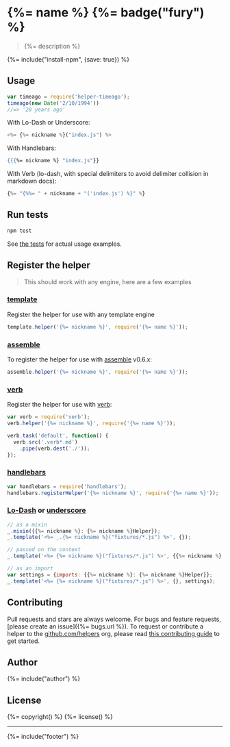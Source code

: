 # {%= name %} {%= badge("fury") %}

> {%= description %}

{%= include("install-npm", {save: true}) %}

## Usage

```js
var timeago = require('helper-timeago');
timeago(new Date('2/10/1994'))
//=> '20 years ago'
```

With Lo-Dash or Underscore:

```js
<%= {%= nickname %}("index.js") %>
```

With Handlebars:

```handlebars
{{{%= nickname %} "index.js"}}
```

With Verb (lo-dash, with special delimiters to avoid delimiter collision in markdown docs):

```js
{%= "{%%= " + nickname + "('index.js') %}" %}
```


## Run tests

```bash
npm test
```
See [the tests](./test.js) for actual usage examples.



## Register the helper

> This should work with any engine, here are a few examples

### [template]

Register the helper for use with any template engine

```js
template.helper('{%= nickname %}', require('{%= name %}'));
```

### [assemble]

To register the helper for use with [assemble] v0.6.x:

```js
assemble.helper('{%= nickname %}', require('{%= name %}'));
```

### [verb]

Register the helper for use with [verb]:

```js
var verb = require('verb');
verb.helper('{%= nickname %}', require('{%= name %}'));

verb.task('default', function() {
  verb.src('.verb*.md')
    .pipe(verb.dest('./'));
});
```

### [handlebars]

```js
var handlebars = require('handlebars');
handlebars.registerHelper('{%= nickname %}', require('{%= name %}'));
```

### [Lo-Dash] or [underscore]

```js
// as a mixin
_.mixin({{%= nickname %}: {%= nickname %}Helper});
_.template('<%= _.{%= nickname %}("fixtures/*.js") %>', {});

// passed on the context
_.template('<%= {%= nickname %}("fixtures/*.js") %>', {{%= nickname %}: {%= nickname %}Helper});

// as an import
var settings = {imports: {{%= nickname %}: {%= nickname %}Helper}};
_.template('<%= {%= nickname %}("fixtures/*.js") %>', {}, settings);
```

## Contributing
Pull requests and stars are always welcome. For bugs and feature requests, [please create an issue]({%= bugs.url %}). To request or contribute a helper to the [github.com/helpers][helpers] org, please read [this contributing guide][guide] to get started.

## Author
{%= include("author") %}

## License
{%= copyright() %}
{%= license() %}

***

{%= include("footer") %}

[assemble]: https://github.com/assemble/assemble
[generator-verb]: https://github.com/assemble/generator-verb
[handlebars-helpers]: https://github.com/assemble/handlebars-helpers/
[handlebars]: https://github.com/wycats/handlebars.js/
[helpers]: https://github.com/helpers
[Lo-Dash]: https://lodash.com/
[template]: https://github.com/jonschlinkert/template
[underscore]: https://github.com/jashkenas/underscore
[verb]: https://github.com/assemble/verb
[guide]: https://github.com/helpers/requests